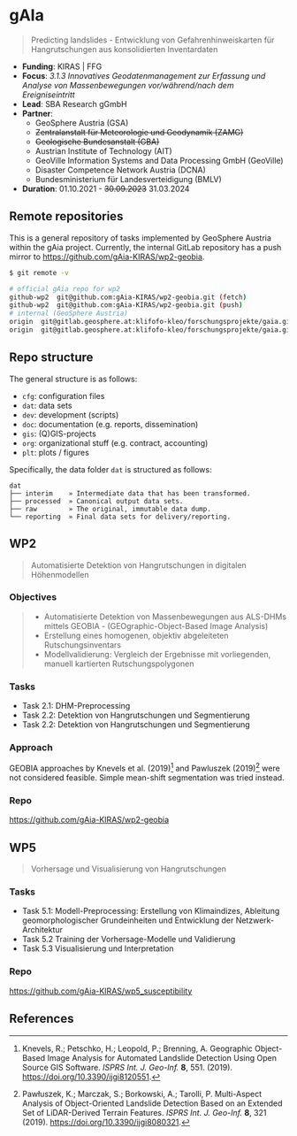 # gAIa

> Predicting landslides - Entwicklung von Gefahrenhinweiskarten für Hangrutschungen aus konsolidierten Inventardaten

- **Funding**: KIRAS | FFG
- **Focus**: *3.1.3 Innovatives Geodatenmanagement zur Erfassung und Analyse von Massenbewegungen vor/während/nach dem Ereigniseintritt*
- **Lead**: SBA Research gGmbH
- **Partner**:
    - GeoSphere Austria (GSA)
    - ~~Zentralanstalt für Meteorologie und Geodynamik (ZAMG)~~
    - ~~Geologische Bundesanstalt (GBA)~~
    - Austrian Institute of Technology (AIT)
    - GeoVille Information Systems and Data Processing GmbH (GeoVille)
    - Disaster Competence Network Austria (DCNA)
    - Bundesministerium für Landesverteidigung (BMLV)
- **Duration**: 01.10.2021 - ~~30.09.2023~~ 31.03.2024

## Remote repositories

This is a general repository of tasks implemented by GeoSphere Austria within the gAia project.
Currently, the internal GitLab repository has a push mirror to https://github.com/gAia-KIRAS/wp2-geobia.

```sh
$ git remote -v
```
```sh
# official gAia repo for wp2
github-wp2  git@github.com:gAia-KIRAS/wp2-geobia.git (fetch)
github-wp2  git@github.com:gAia-KIRAS/wp2-geobia.git (push)
# internal (GeoSphere Austria)
origin  git@gitlab.geosphere.at:klifofo-kleo/forschungsprojekte/gaia.git (fetch)
origin  git@gitlab.geosphere.at:klifofo-kleo/forschungsprojekte/gaia.git (push)
```

## Repo structure 

The general structure is as follows:
- `cfg`: configuration files
- `dat`: data sets
- `dev`: development (scripts)
- `doc`: documentation (e.g. reports, dissemination)
- `gis`: (Q)GIS-projects
- `org`: organizational stuff (e.g. contract, accounting)
- `plt`: plots / figures

Specifically, the data folder `dat` is structured as follows:

```console
dat
├── interim    » Intermediate data that has been transformed.
├── processed  » Canonical output data sets.
├── raw        » The original, immutable data dump.
└── reporting  » Final data sets for delivery/reporting.
```



## WP2

> Automatisierte Detektion von Hangrutschungen in digitalen Höhenmodellen

### Objectives

> - Automatisierte Detektion von Massenbewegungen aus ALS-DHMs mittels GEOBIA - (GEOgraphic-Object-Based Image Analysis)
> - Erstellung eines homogenen, objektiv abgeleiteten Rutschungsinventars
> - Modellvalidierung: Vergleich der Ergebnisse mit vorliegenden, manuell kartierten Rutschungspolygonen

### Tasks

- Task 2.1: DHM-Preprocessing
- Task 2.2: Detektion von Hangrutschungen und Segmentierung
- Task 2.2: Detektion von Hangrutschungen und Segmentierung

### Approach

GEOBIA approaches by Knevels et al. (2019)[^1] and Pawluszek (2019)[^2] were not considered feasible. Simple mean-shift segmentation was tried instead.

### Repo
https://github.com/gAia-KIRAS/wp2-geobia


## WP5

> Vorhersage und Visualisierung von Hangrutschungen

### Tasks

- Task 5.1: Modell-Preprocessing: Erstellung von Klimaindizes, Ableitung geomorphologischer Grundeinheiten und Entwicklung der Netzwerk-Architektur
- Task 5.2 Training der Vorhersage-Modelle und Validierung
- Task 5.3 Visualisierung und Interpretation

### Repo
https://github.com/gAia-KIRAS/wp5_susceptibility

## References

[^1]: Knevels, R.; Petschko, H.; Leopold, P.; Brenning, A. Geographic Object-Based Image Analysis for Automated Landslide Detection Using Open Source GIS Software. *ISPRS Int. J. Geo-Inf.* **8**, 551. (2019). https://doi.org/10.3390/ijgi8120551.

[^2]: Pawłuszek, K.; Marczak, S.; Borkowski, A.; Tarolli, P. Multi-Aspect Analysis of Object-Oriented Landslide Detection Based on an Extended Set of LiDAR-Derived Terrain Features. *ISPRS Int. J. Geo-Inf.* **8**, 321 (2019). https://doi.org/10.3390/ijgi8080321.
